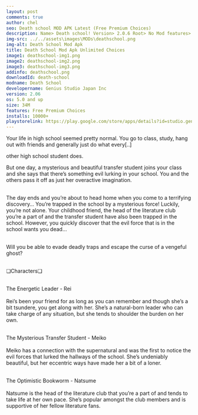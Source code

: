 ```yaml
---
layout: post
comments: true
author: chel
seo: Death school MOD APK Latest (Free Premium Choices) 
description: Name> Death school! Version> 2.0.6 Root> No Mod features> Free Premium Choices Preview Tutorial Install> Install Steps> Download
img-src: ../../assets\images\MODs\deathschool.png
img-alt: Death School Mod Apk
title: Death School Mod Apk Unlimited Choices
image1: deathschool-img1.png
image2: deathschool-img2.png
image3: deathschool-img3.png
addinfo: deathschool.png
downloadId: death-school
modname: Death School
developername: Genius Studio Japan Inc
version: 2.06
os: 5.0 and up
size: 34M
features: Free Premium Choices
installs: 10000+
playstorelink: https://play.google.com/store/apps/details?id=studio.genius.heisagakuen
---
```

<p>Your life in high school seemed pretty normal. You go to class, study, hang out with friends and generally just do what every[..]

other high school student does. 

But one day, a mysterious and beautiful transfer student joins your class and she says that there’s something evil lurking in your school. You and the others pass it off as just her overactive imagination.<br><br>

The day ends and you’re about to head home when you come to a terrifying discovery… You’re trapped in the school by a mysterious force! Luckily, you’re not alone. Your childhood friend, the head of the literature club you’re a part of and the transfer student have also been trapped in the school. However, you quickly discover that the evil force that is in the school wants you dead…<br><br>

Will you be able to evade deadly traps and escape the curse of a vengeful ghost?<br><br>

❏Characters❏<br><br>

The Energetic Leader - Rei<br><br>
Rei’s been your friend for as long as you can remember and though she’s a bit tsundere, you get along with her. She’s a natural-born leader who can take charge of any situation, but she tends to shoulder the burden on her own.<br><br>

The Mysterious Transfer Student - Meiko<br><br>
Meiko has a connection with the supernatural and was the first to notice the evil forces that lurked the hallways of the school. She’s undeniably beautiful, but her eccentric ways have made her a bit of a loner.<br><br>

The Optimistic Bookworm - Natsume<br><br>
Natsume is the head of the literature club that you’re a part of and tends to take life at her own pace. She’s popular amongst the club members and is supportive of her fellow literature fans.</p>